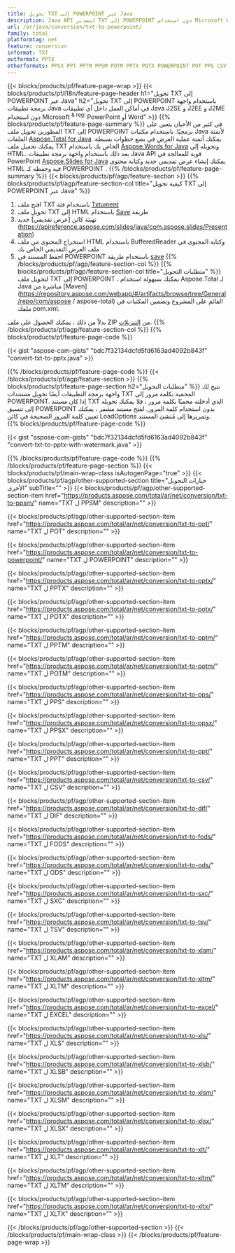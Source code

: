 ```yaml
---
title: تحويل TXT إلى POWERPOINT عبر Java
description: Java API لتصدير TXT إلى POWERPOINT دون استخدام Microsoft Word أو PowerPoint
url: /ar/java/conversion/txt-to-powerpoint/
family: total
platformtag: net
feature: conversion
informat: TXT
outformat: PPTX
otherformats: PPSX PPT PPTM PPSM POTM PPTX POTX POWERPOINT POT PPS CSV DIF FODS ODS SXC TSV XLAM XLTM EXCEL XLS XLSB XLSM XLSX XLT XLTM XLTX
---
```

{{< blocks/products/pf/feature-page-wrap >}}
{{< blocks/products/pf/i18n/feature-page-header h1="تحويل TXT إلى POWERPOINT عبر Java" h2="تحويل TXT إلى POWERPOINT باستخدام واجهة برمجة تطبيقات Java في أماكن العمل داخل أي تطبيقات Java J2SE و J2EE و J2ME دون استخدام Microsoft <sup> & reg؛ </sup> PowerPoint أو Word" >}}
{{% blocks/products/pf/feature-page-summary %}}
في كثير من الأحيان يتعين على المطورين تحويل ملف TXT إلى POWERPOINT برمجيًا. باستخدام مكتبات Java لأتمتة الملفات [Aspose.Total for Java](https://products.aspose.com/total/java/) يمكنك أتمتة عملية العرض في بضع خطوات بسيطة. يمكنك تحميل ملف TXT الخاص بك باستخدام [Aspose.Words for Java](https://products.aspose.com/words/java/) وتحويله إلى HTML. بعد ذلك باستخدام واجهة برمجة تطبيقات Java API قوية للمعالجة في PowerPoint [Aspose.Slides for Java](https://products.aspose.com/slides/java/) يمكنك إنشاء عرض تقديمي جديد وكتابة محتوى HTML فيه وحفظه كـ POWERPOINT .
{{% /blocks/products/pf/feature-page-summary  %}}
{{< blocks/products/pf/agp/feature-section >}}
{{% blocks/products/pf/agp/feature-section-col title="كيفية تحويل TXT إلى POWERPOINT عبر Java" %}}
1. افتح ملف TXT باستخدام فئة [Txtument](https://apireference.aspose.com/words/java/com.aspose.words/Txtument)
2. تحويل ملف TXT إلى HTML باستخدام [Save](https://apireference.aspose.com/words/java/com.aspose.words/Txtument#save (java.lang.String، com.aspose.words.SaveOptions )) طريقة
3. تهيئة كائن [عرض تقديمي] جديد (https://apireference.aspose.com/slides/java/com.aspose.slides/Presentation)
5. استخراج المحتوى من ملف HTML باستخدام BufferedReader وكتابة المحتوى في ملف العرض التقديمي الخاص بك
6. احفظ المستند في POWERPOINT باستخدام طريقة [save](https://apireference.aspose.com/slides/java/com.aspose.slides/Presentation#save-java.io.OutputStream-int-)
{{% /blocks/products/pf/agp/feature-section-col %}}
{{% blocks/products/pf/agp/feature-section-col title="متطلبات التحويل" %}}
لتحويل ملف TXT إلى POWERPOINT ، يمكنك بسهولة استخدام Aspose.Total لـ Java مباشرة من [Maven](https://repository.aspose.com/webapp/#/artifacts/browse/tree/General/repo/com/aspose / aspose-total) القائم على المشروع وتضمين المكتبات في ملفك pom.xml.

بدلاً من ذلك ، يمكنك الحصول على ملف ZIP من [التنزيلات](https://downloads.aspose.com/total/java).
{{% /blocks/products/pf/agp/feature-section-col %}}
{{% blocks/products/pf/feature-page-code %}}

{{< gist "aspose-com-gists" "bdc7f32134dcfd5fd6163ad4092b843f" "convert-txt-to-pptx.java" >}}


{{% /blocks/products/pf/feature-page-code %}}
{{< /blocks/products/pf/agp/feature-section >}}
{{% blocks/products/pf/feature-page-section  h2="متطلبات التحويل" %}}
تتيح لك واجهة برمجة التطبيقات أيضًا تحويل مستندات TXT المحمية بكلمة مرور إلى POWERPOINT. إذا كان مستند TXT الذي أدخلته محميًا بكلمة مرور ، فلا يمكنك تحويله إلى تنسيق POWERPOINT بدون استخدام كلمة المرور. لفتح مستند مشفر ، يمكنك تعيين كلمة المرور الصحيحة في كائن LoadOptions وتمريرها إلى مُنشئ المستند.  
{{% blocks/products/pf/feature-page-code %}}

{{< gist "aspose-com-gists" "bdc7f32134dcfd5fd6163ad4092b843f" "convert-txt-to-pptx-with-watermark.java" >}}

{{% /blocks/products/pf/feature-page-code  %}}
{{% /blocks/products/pf/feature-page-section %}}
{{< blocks/products/pf/main-wrap-class isAutogenPage="true" >}}
{{< blocks/products/pf/agp/other-supported-section title="خيارات التحويل الأخرى" subTitle="" >}}
{{< blocks/products/pf/agp/other-supported-section-item href="https://products.aspose.com/total/ar/net/conversion/txt-to-ppsm/" name="TXT ل PPSM" description="" >}}

{{< blocks/products/pf/agp/other-supported-section-item href="https://products.aspose.com/total/ar/net/conversion/txt-to-pot/" name="TXT ل POT" description="" >}}

{{< blocks/products/pf/agp/other-supported-section-item href="https://products.aspose.com/total/ar/net/conversion/txt-to-powerpoint/" name="TXT ل POWERPOINT" description="" >}}

{{< blocks/products/pf/agp/other-supported-section-item href="https://products.aspose.com/total/ar/net/conversion/txt-to-pptx/" name="TXT ل PPTX" description="" >}}

{{< blocks/products/pf/agp/other-supported-section-item href="https://products.aspose.com/total/ar/net/conversion/txt-to-potx/" name="TXT ل POTX" description="" >}}

{{< blocks/products/pf/agp/other-supported-section-item href="https://products.aspose.com/total/ar/net/conversion/txt-to-pptm/" name="TXT ل PPTM" description="" >}}

{{< blocks/products/pf/agp/other-supported-section-item href="https://products.aspose.com/total/ar/net/conversion/txt-to-potm/" name="TXT ل POTM" description="" >}}

{{< blocks/products/pf/agp/other-supported-section-item href="https://products.aspose.com/total/ar/net/conversion/txt-to-pps/" name="TXT ل PPS" description="" >}}

{{< blocks/products/pf/agp/other-supported-section-item href="https://products.aspose.com/total/ar/net/conversion/txt-to-ppsx/" name="TXT ل PPSX" description="" >}}

{{< blocks/products/pf/agp/other-supported-section-item href="https://products.aspose.com/total/ar/net/conversion/txt-to-ppt/" name="TXT ل PPT" description="" >}}

{{< blocks/products/pf/agp/other-supported-section-item href="https://products.aspose.com/total/ar/net/conversion/txt-to-csv/" name="TXT ل CSV" description="" >}}

{{< blocks/products/pf/agp/other-supported-section-item href="https://products.aspose.com/total/ar/net/conversion/txt-to-dif/" name="TXT ل DIF" description="" >}}

{{< blocks/products/pf/agp/other-supported-section-item href="https://products.aspose.com/total/ar/net/conversion/txt-to-fods/" name="TXT ل FODS" description="" >}}

{{< blocks/products/pf/agp/other-supported-section-item href="https://products.aspose.com/total/ar/net/conversion/txt-to-ods/" name="TXT ل ODS" description="" >}}

{{< blocks/products/pf/agp/other-supported-section-item href="https://products.aspose.com/total/ar/net/conversion/txt-to-sxc/" name="TXT ل SXC" description="" >}}

{{< blocks/products/pf/agp/other-supported-section-item href="https://products.aspose.com/total/ar/net/conversion/txt-to-tsv/" name="TXT ل TSV" description="" >}}

{{< blocks/products/pf/agp/other-supported-section-item href="https://products.aspose.com/total/ar/net/conversion/txt-to-xlam/" name="TXT ل XLAM" description="" >}}

{{< blocks/products/pf/agp/other-supported-section-item href="https://products.aspose.com/total/ar/net/conversion/txt-to-xltm/" name="TXT ل XLTM" description="" >}}

{{< blocks/products/pf/agp/other-supported-section-item href="https://products.aspose.com/total/ar/net/conversion/txt-to-excel/" name="TXT ل EXCEL" description="" >}}

{{< blocks/products/pf/agp/other-supported-section-item href="https://products.aspose.com/total/ar/net/conversion/txt-to-xls/" name="TXT ل XLS" description="" >}}

{{< blocks/products/pf/agp/other-supported-section-item href="https://products.aspose.com/total/ar/net/conversion/txt-to-xlsb/" name="TXT ل XLSB" description="" >}}

{{< blocks/products/pf/agp/other-supported-section-item href="https://products.aspose.com/total/ar/net/conversion/txt-to-xlsm/" name="TXT ل XLSM" description="" >}}

{{< blocks/products/pf/agp/other-supported-section-item href="https://products.aspose.com/total/ar/net/conversion/txt-to-xlsx/" name="TXT ل XLSX" description="" >}}

{{< blocks/products/pf/agp/other-supported-section-item href="https://products.aspose.com/total/ar/net/conversion/txt-to-xlt/" name="TXT ل XLT" description="" >}}

{{< blocks/products/pf/agp/other-supported-section-item href="https://products.aspose.com/total/ar/net/conversion/txt-to-xltm/" name="TXT ل XLTM" description="" >}}

{{< blocks/products/pf/agp/other-supported-section-item href="https://products.aspose.com/total/ar/net/conversion/txt-to-xltx/" name="TXT ل XLTX" description="" >}}


{{< /blocks/products/pf/agp/other-supported-section >}}
{{< /blocks/products/pf/main-wrap-class >}}
{{< /blocks/products/pf/feature-page-wrap >}}